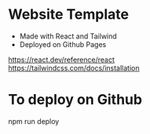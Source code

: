# Website Template

- Made with React and Tailwind
- Deployed on Github Pages

https://react.dev/reference/react  
https://tailwindcss.com/docs/installation

# To deploy on Github

npm run deploy
